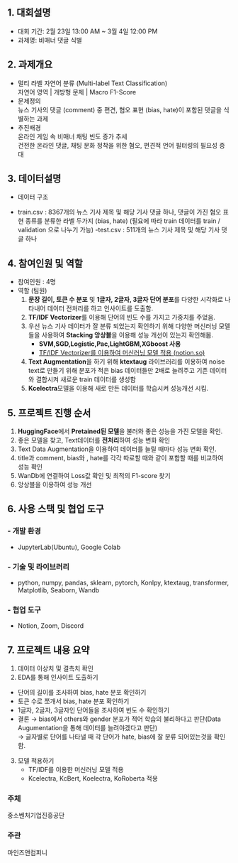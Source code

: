 ## **1. 대회설명**
* 대회 기간: 2월 23일 13:00 AM ~ 3월 4일 12:00 PM 
* 과제명: 비매너 댓글 식별

## **2. 과제개요**
* 멀티 라벨 자연어 분류 (Multi-label Text Classification) <br>
자연어 영역 | 개방형 문제 | Macro F1-Score
* 문제정의 <br>
뉴스 기사의 댓글 (comment) 중 편견, 혐오 표현 (bias, hate)이 포함된 댓글을 식별하는 과제
* 추진배경 <br>
온라인 게임 속 비매너 채팅 빈도 증가 추세<br>
건전한 온라인 댓글, 채팅 문화 정착을 위한 혐오, 편견적 언어 필터링의 필요성 증대

## **3. 데이터설명**
* 데이터 구조
- train.csv : 8367개의 뉴스 기사 제목 및 해당 기사 댓글 하나, 댓글이 가진 혐오 표현 종류를 분류한 라벨 두가지 (bias, hate)
(필요에 따라 train 데이터를 train / validation 으로 나누기 가능) 
-test.csv : 511개의 뉴스 기사 제목 및 해당 기사 댓글 하나

## **4. 참여인원 및 역할**
- 참여인원 : 4명
- 역할 (팀원)
    1. **문장 길이, 토큰 수 분포** 및 **1글자, 2글자, 3글자 단어 분포**를 다양한 시각화로 나타내어 데이터 전처리를 하고 인사이트를 도출함.
    2. **TF/IDF Vectorizer**를 이용해 단어의 빈도 수를 가지고 가중치를 주었음.
    3. 우선 뉴스 기사 데이터가 잘 분류 되었는지 확인하기 위해 다양한 머신러닝 모델들을 사용하여 **Stacking 앙상블**을 이용해 성능 개선이 있는지 확인해봄.
        - **SVM,SGD,Logistic,Pac,LightGBM,XGboost 사용**
        - [TF/IDF Vectorizer를 이용하여 머신러닝 모델 적용 (notion.so)](https://www.notion.so/TF-IDF-Vectorizer-845b2b1da55d49c3aefabe26ebf9d352)
    4. **Text Augmentation**을 하기 위해 **ktextaug** 라이브러리를 이용하여 noise text로 만들기 위해 분포가 적은 bias 데이터들만 2배로 늘려주고 기존 데이터와 결합시켜 새로운 train 데이터를 생성함
    5. **Kcelectra**모델을 이용해 새로 만든 데이터를 학습시켜 성능개선 시킴.
        
## **5. 프로젝트 진행 순서**
1. **HuggingFace**에서 **Pretained된 모델**을 불러와 좋은 성능을 가진 모델을 확인.
2. 좋은 모델을 찾고, Text데이터를 **전처리**하여 성능 변화 확인
3. Text Data Augmentation을 이용하여 데이터를 늘릴 때마다 성능 변화 확인.
4. title과 comment, bias와 , hate를 각각 따로할 때와 같이 포함할 때를 비교하여 성능 확인
5. WanDb에 연결하여 Loss값 확인 및 최적의 F1-score 찾기
6. 앙상블을 이용하여 성능 개선

## **6. 사용 스택 및 협업 도구**
### **- 개발 환경**
* JupyterLab(Ubuntu), Google Colab
### **- 기술 및 라이브러리**
* python, numpy, pandas, sklearn, pytorch, Konlpy, ktextaug, transformer, Matplotlib, Seaborn, Wandb
### **- 협업 도구**
* Notion, Zoom, Discord
    
## **7. 프로젝트 내용 요약**
1. 데이터 이상치 및 결측치 확인
2. EDA를 통해 인사이트 도출하기
  * 단어의 길이를 조사하여 bias, hate 분포 확인하기
  * 토큰 수로 쪼개서 bias, hate 분포 확인하기
  * 1글자, 2글자, 3글자인 단어들을 조사하여 빈도 수 확인하기
  * 결론
  → bias에서 others와 gender 분포가 적어 학습의 불리하다고 판단(Data Augumentation을 통해 데이터를 늘려야겠다고 판단) <br>
  → 글자별로 단어를 나타낼 때 각 단어가 hate, bias에 잘 분류 되어있는것을 확인함. <br>
3. 모델 적용하기
    * TF/IDF를 이용한 머신러닝 모델 적용
    * Kcelectra, KcBert, Koelectra, KoRoberta 적용


### **주체**
중소벤처기업진흥공단

### **주관**
마인즈앤컴퍼니
